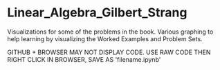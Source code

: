 # Linear_Algebra_Gilbert_Strang
Visualizations for some of the problems in the book.
Various graphing to help learning by visualizing the Worked Examples and Problem Sets.

GITHUB + BROWSER MAY NOT DISPLAY CODE.  USE RAW CODE THEN RIGHT CLICK IN BROWSER, SAVE AS 'filename.ipynb'
